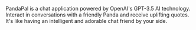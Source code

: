 PandaPal is a chat application powered by OpenAI's GPT-3.5 AI technology. Interact in conversations with a friendly Panda and receive uplifting quotes. It's like having an intelligent and adorable chat friend by your side.
